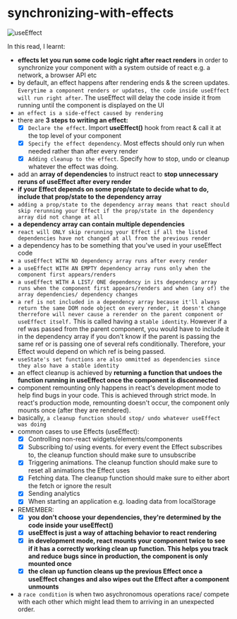 # synchronizing-with-effects

![useEffect](https://user-images.githubusercontent.com/85868026/219851028-eb6a8ff7-ba19-4241-9173-4559cf83554e.jpg)

In this read, I learnt:

- **effects let you run some code logic right after react renders** in order to synchronize your component with a system outside of react e.g. a network, a browser API etc
- by default, an effect happens after rendering ends & the screen updates. `Everytime a component renders or updates, the code inside useEffect will run right after`. The useEffect will delay the code inside it from running until the component is displayed on the UI
- `an effect is a side-effect caused by rendering`
- there are **3 steps to writing an effect:**
  - [x] `Declare the effect`. Import **useEffect()** hook from react & call it at the top level of your component
  - [x] `Specify the effect dependency`. Most effects should only run when needed rather than after every render
  - [x] `Adding cleanup to the effect`. Specify how to stop, undo or cleanup whatever the effect was doing.
- add an **array of dependencies** to instruct react to **stop unnecessary reruns of useEffect after every render**
- **if your Effect depends on some prop/state to decide what to do, include that prop/state to the dependency array**
- `adding a prop/state to the dependency array means that react should skip rerunning your Effect if the prop/state in the dependency array did not change at all`
- **a dependency array can contain multiple dependencies**
- `react will ONLY skip rerunning your Effect if all the listed dependencies have not changed at all from the previous render`
- a dependency has to be something that you've used in your useEffect code
- `a useEffect WITH NO dependency array runs after every render`
- `a useEffect WITH AN EMPTY dependency array runs only when the component first appears/renders`
- `a useEffect WITH A LIST/ ONE dependency in its dependency array runs when the component first appears/renders and when (any of) the array dependencies/ dependency changes`
- `a ref is not included in a dependency array because it'll always return the same DOM node object on every render, it doesn't change therrefore will never cause a rerender on the parent component or useEffect itself.` This is called having a `stable identity`. However if a ref was passed from the parent component, you would have to include it in the dependency array if you don't know if the parent is passing the same ref or is passing one of several refs conditionally. Therefore, your Effect would depend on which ref is being passed.
- `useState's set functions are also ommitted as dependencies since they also have a stable identity`
- an effect cleanup is achieved by **returning a function that undoes the function running in useEffect once the component is disconnected**
- component remounting only happens in react's development mode to help find bugs in your code. This is achieved through strict mode. In react's production mode, remounting doesn't occur, the component only mounts once (after they are rendered).
- basically, `a cleanup function should stop/ undo whatever useEffect was doing`
- common cases to use Effects (useEffect):
  - [x] Controlling non-react widgets/elements/components
  - [x] Subscribing to/ using events. for every event the Effect subscribes to, the cleanup function should make sure to unsubscribe
  - [x] Triggering animations. The cleanup function should make sure to reset all animations the Effect uses
  - [x] Fetching data. The cleanup function should make sure to either abort the fetch or ignore the result
  - [x] Sending analytics
  - [x] When starting an application e.g. loading data from localStorage
- REMEMBER:
  - [x] **you don't choose your dependencies, they're determined by the code inside your useEffect()**
  - [x] **useEffect is just a way of attaching behavior to react rendering**
  - [x] **in development mode, react mounts your component twice to see if it has a correctly working clean up function. This helps you track and reduce bugs since in production, the component is only mounted once**
  - [x] **the clean up function cleans up the previous Effect once a useEffect changes and also wipes out the Effect after a component unmounts**
- a `race condition` is when two asychronomous operations race/ compete with each other which might lead them to arriving in an unexpected order.
